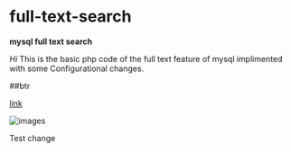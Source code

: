 # full-text-search
**mysql full text search**

*Hi*
  This is the basic php code of the full text feature of mysql implimented with some 
  Configurational changes. 

##btr

[link](http://www.google.com)

![images ](https://www.google.co.in/images/srpr/logo11w.png)

Test change